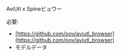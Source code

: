 AviUtl x Spineビュワー

必要:
- [https://github.com/oov/aviutl_browser](https://github.com/oov/aviutl_browser)
- モデルデータ
